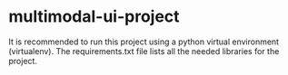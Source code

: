 # multimodal-ui-project

It is recommended to run this project using a python virtual environment (virtualenv). The requirements.txt file lists all the needed libraries for the project.
